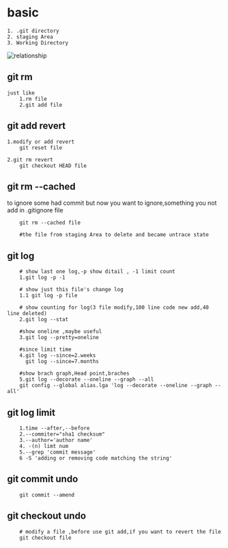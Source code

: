 # basic
    1. .git directory
    2. staging Area
    3. Working Directory

![relationship](https://git-scm.com/book/en/v2/images/areas.png)

## git rm
    just like
        1.rm file
        2.git add file

## git add revert
    1.modify or add revert
        git reset file

    2.git rm revert
        git checkout HEAD file

## git rm --cached 
to ignore some had commit but now you want to ignore,something you not add in .gitignore file

        git rm --cached file

        #the file from staging Area to delete and became untrace state

## git log
        # show last one log,-p show ditail , -1 limit count
        1.git log -p -1

        # show just this file's change log
        1.1 git log -p file

        # show counting for log(3 file modify,100 line code new add,40 line deleted)
        2.git log --stat

        #show oneline ,maybe useful
        3.git log --pretty=oneline

        #since limit time
        4.git log --since=2.weeks
          git log --since=7.months

        #show brach graph,Head point,braches
        5.git log --decorate --oneline --graph --all 
        git config --global alias.lga 'log --decorate --oneline --graph --all'


## git log limit
        1.time --after,--before
        2.--commiter="sha1 checksum"
        3.--author='author name'
        4. -(n) limt num
        5.--grep 'commit message'
        6 -S 'adding or removing code matching the string'

## git commit undo
        git commit --amend

## git checkout undo
        # modify a file ,before use git add,if you want to revert the file
        git checkout file
        
        

